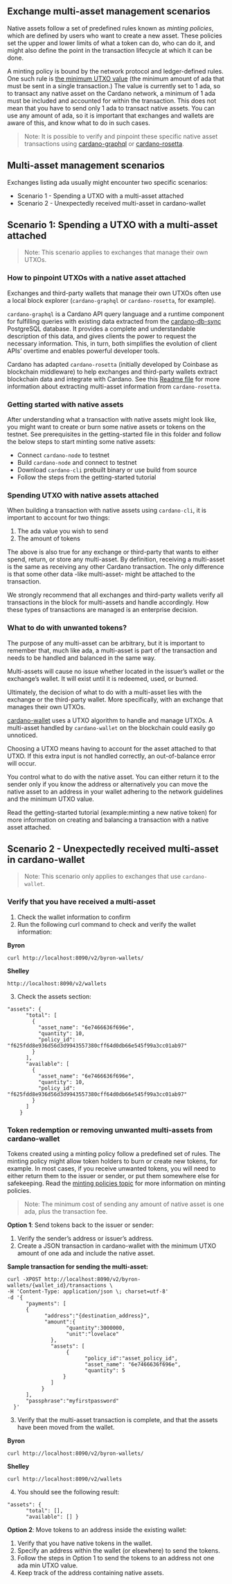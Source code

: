 ## Exchange multi-asset management scenarios

Native assets follow a set of predefined rules known as *minting policies*, which are defined by users who want to create a new asset. These policies set the upper and lower limits of what a token can do, who can do it, and might also define the point in the transaction lifecycle at which it can be done.

A minting policy is bound by the network protocol and ledger-defined rules. One such rule is [the minimum UTXO value](https://cardano-ledger.readthedocs.io/en/latest/explanations/min-utxo-mary.html) (the minimum amount of ada that must be sent in a single transaction.) The value is currently set to 1 ada, so to transact any native asset on the Cardano network, a minimum of 1 ada must be included and accounted for within the transaction. This does not mean that you have to send only 1 ada to transact native assets. You can use any amount of ada, so it is important that exchanges and wallets are aware of this, and know what to do in such cases.  

> Note: It is possible to verify and pinpoint these specific native asset transactions using [cardano-graphql](https://github.com/input-output-hk/cardano-graphql#overview) or [cardano-rosetta](https://docs.cardano.org/cardano-components/cardano-rosetta/about-cardano-rosetta).

## Multi-asset management scenarios

Exchanges listing ada usually might encounter two specific scenarios:

- Scenario 1 - Spending a UTXO with a multi-asset attached
- Scenario 2 - Unexpectedly received multi-asset in cardano-wallet

## Scenario 1: Spending a UTXO with a multi-asset attached

> Note: This scenario applies to exchanges that manage their own UTXOs.

### How to pinpoint UTXOs with a native asset attached

Exchanges and third-party wallets that manage their own UTXOs often use a local block explorer (`cardano-graphql` or `cardano-rosetta`, for example). 

`cardano-graphql` is a Cardano API query language and a runtime component for fulfilling queries with existing data extracted from the [cardano-db-sync](https://github.com/intersectmbo/cardano-db-sync#cardano-db-sync) PostgreSQL database. It provides a complete and understandable description of this data, and gives clients the power to request the necessary information. This, in turn, both simplifies the evolution of client APIs’ overtime and enables powerful developer tools.

Cardano has adapted `cardano-rosetta` (initially developed by Coinbase as blockchain middleware) to help exchanges and third-party wallets extract blockchain data and integrate with Cardano. See this [Readme file](https://github.com/input-output-hk/cardano-rosetta/blob/master/docs/multi-assets-support.md) for more information about extracting multi-asset information from `cardano-rosetta`.

### Getting started with native assets

After understanding what a transaction with native assets might look like, you might want to create or burn some native assets or tokens on the testnet. See prerequisites in the getting-started file in this folder and follow the below steps to start minting some native assets:

- Connect `cardano-node` to testnet
- Build `cardano-node` and connect to testnet
- Download `cardano-cli` prebuilt binary or use build from source
- Follow the steps from the getting-started tutorial

### Spending UTXO with native assets attached

When building a transaction with native assets using `cardano-cli`, it is important to account for two things:

1. The ada value you wish to send
2. The amount of tokens

The above is also true for any exchange or third-party that wants to either spend, return, or store any multi-asset. By definition, receiving a multi-asset is the same as receiving any other Cardano transaction. The only difference is that some other data -like multi-asset- might be attached to the transaction.

We strongly recommend that all exchanges and third-party wallets verify all transactions in the block for multi-assets and handle accordingly. How these types of transactions are managed is an enterprise decision.

### What to do with unwanted tokens?

The purpose of any multi-asset can be arbitrary, but it is important to remember that, much like ada, a multi-asset is part of the transaction and needs to be handled and balanced in the same way. 

Multi-assets will cause no issue whether located in the issuer’s wallet or the exchange’s wallet. It will exist until it is redeemed, used, or burned.

Ultimately, the decision of what to do with a multi-asset lies with the exchange or the third-party wallet. More specifically, with an exchange that manages their own UTXOs.

[cardano-wallet](https://github.com/input-output-hk/cardano-wallet/releases) uses a UTXO algorithm to handle and manage UTXOs. A multi-asset handled by `cardano-wallet` on the blockchain could easily go unnoticed.

Choosing a UTXO means having to account for the asset attached to that UTXO. If this extra input is not handled correctly, an out-of-balance error will occur.

You control what to do with the native asset. You can either return it to the sender only if you know the address or alternatively you can move the native asset to an address in your wallet adhering to the network guidelines and the minimum UTXO value.

Read the getting-started tutorial (example:minting a new native token) for more information on creating and balancing a transaction with a native asset attached.

## Scenario 2 - Unexpectedly received multi-asset in cardano-wallet

> Note: This scenario only applies to exchanges that use `cardano-wallet`.

### Verify that you have received a multi-asset

1. Check the wallet information to confirm
2. Run the following curl command to check and verify the wallet information:

**Byron**
```
curl http://localhost:8090/v2/byron-wallets/ 
```
**Shelley**
```
http://localhost:8090/v2/wallets
```

3. Check the assets section:

```
"assets": {
      "total": [
        {
          "asset_name": "6e7466636f696e",
          "quantity": 10,
          "policy_id": "f625fdd8e936d56d3d9943557380cff64d0db66e545f99a3cc01ab97"
        }
      ],
      "available": [
        {
          "asset_name": "6e7466636f696e",
          "quantity": 10,
          "policy_id": "f625fdd8e936d56d3d9943557380cff64d0db66e545f99a3cc01ab97"
        }
      ]
    }
```

### Token redemption or removing unwanted multi-assets from cardano-wallet

Tokens created using a minting policy follow a predefined set of rules. The minting policy might allow token holders to burn or create new tokens, for example. In most cases, if you receive unwanted tokens, you will need to either return them to the issuer or sender, or put them somewhere else for safekeeping. Read the [minting policies topic](https://cardano-ledger.readthedocs.io/en/latest/explanations/policies.html) for more information on minting policies.

> Note: The minimum cost of sending any amount of native asset is one ada, plus the transaction fee. 

**Option 1**:  Send tokens back to the issuer or sender:

1. Verify the sender’s address or issuer’s address.
2. Create a JSON transaction in cardano-wallet with the minimum UTXO amount of one ada and include the native asset.

**Sample transaction for sending the multi-asset:**
```
curl -XPOST http://localhost:8090/v2/byron-wallets/{wallet_id}/transactions \ 
-H 'Content-Type: application/json \; charset=utf-8' 
-d '{
      "payments": [
      {
            "address":"{destination_address}",
            "amount":{
                   "quantity":3000000,
                   "unit":"lovelace"
              }, 
              "assets": [
                   {
                         "policy_id":"asset_policy_id", 
                         "asset_name": "6e7466636f696e", 
                         "quantity": 5
                  }
              ]
           }
      ], 
      "passphrase":"myfirstpassword"
  }'
```

3. Verify that the multi-asset transaction is complete, and that the assets have been moved from the wallet.

**Byron**

```
curl http://localhost:8090/v2/byron-wallets/ 
```

**Shelley**
```
curl http://localhost:8090/v2/wallets
```

4. You should see the following result:

```
"assets": {
      "total": [],
      "available": [] }
```

**Option 2**: Move tokens to an address inside the existing wallet:

1. Verify that you have native tokens in the wallet.
2. Specify an address within the wallet (or elsewhere) to send the tokens.
3. Follow the steps in Option 1 to send the tokens to an address not one ada min UTXO value.
4. Keep track of the address containing native assets.
